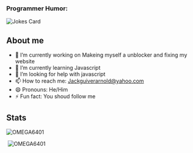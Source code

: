 ### Programmer Humor:
<img src="https://readme-jokes.vercel.app/api" alt="Jokes Card" />
<h2>About me</h2>


- 🔭 I’m currently working on Makeing myself a unblocker and fixing my website
- 🌱 I’m currently learning Javascript
- 🤔 I’m looking for help with javascript
- 📫 How to reach me: Jackguiverarnold@yahoo.com
- 😄 Pronouns: He/Him
- ⚡ Fun fact: You shoud follow me



<h2 align="left">Stats</h2>

<p><img  src="https://github-readme-stats.vercel.app/api/top-langs?username=OMEGA6401&show_icons=true&theme=dark&locale=en&langs_count=10&layout=compact" alt="OMEGA6401" /></p>
<p>&nbsp;<img src="https://github-readme-stats.vercel.app/api?username=OMEGA6401&show_icons=true&theme=dark&locale=en" alt="OMEGA6401" /></p>

